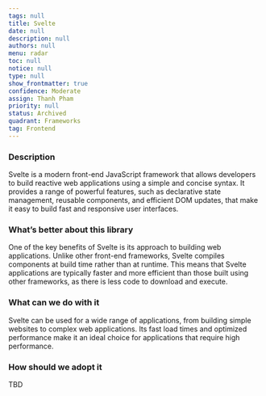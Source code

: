 ```yaml
---
tags: null
title: Svelte
date: null
description: null
authors: null
menu: radar
toc: null
notice: null
type: null
show_frontmatter: true
confidence: Moderate
assign: Thanh Pham
priority: null
status: Archived
quadrant: Frameworks
tag: Frontend
---
```


<!-- table_of_contents b5b27abc-1254-4e0c-b3a1-e35942966a58 -->

### Description

Svelte is a modern front-end JavaScript framework that allows developers to build reactive web applications using a simple and concise syntax. It provides a range of powerful features, such as declarative state management, reusable components, and efficient DOM updates, that make it easy to build fast and responsive user interfaces.

### What’s better about this library

One of the key benefits of Svelte is its approach to building web applications. Unlike other front-end frameworks, Svelte compiles components at build time rather than at runtime. This means that Svelte applications are typically faster and more efficient than those built using other frameworks, as there is less code to download and execute.

### What can we do with it

Svelte can be used for a wide range of applications, from building simple websites to complex web applications. Its fast load times and optimized performance make it an ideal choice for applications that require high performance.

### How should we adopt it

TBD

<!-- child_database 38ebbb5a-3b98-4eb7-bad4-ff125282b956 -->
